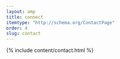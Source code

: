 ```yaml
---
layout: amp
title: connect
itemtype: "http://schema.org/ContactPage"
order: 4
slug: contact
---
```


{% include content/contact.html %}
